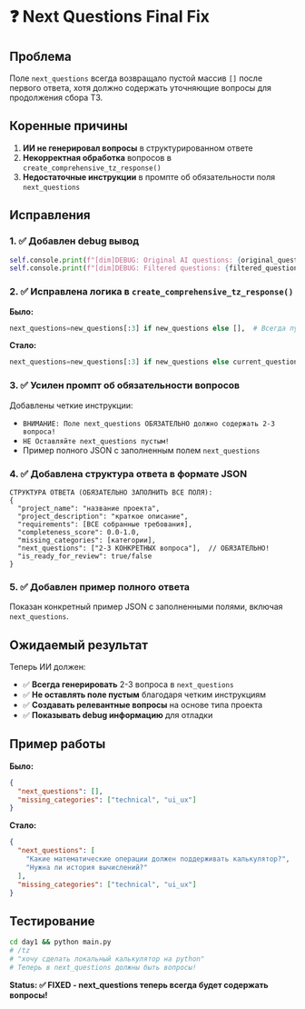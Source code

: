 # ❓ Next Questions Final Fix

## Проблема
Поле `next_questions` всегда возвращало пустой массив `[]` после первого ответа, хотя должно содержать уточняющие вопросы для продолжения сбора ТЗ.

## Коренные причины

1. **ИИ не генерировал вопросы** в структурированном ответе
2. **Некорректная обработка** вопросов в `create_comprehensive_tz_response()`
3. **Недостаточные инструкции** в промпте об обязательности поля `next_questions`

## Исправления

### 1. ✅ Добавлен debug вывод
```python
self.console.print(f"[dim]DEBUG: Original AI questions: {original_questions}[/dim]")
self.console.print(f"[dim]DEBUG: Filtered questions: {filtered_questions}[/dim]")
```

### 2. ✅ Исправлена логика в `create_comprehensive_tz_response()`
**Было:**
```python
next_questions=new_questions[:3] if new_questions else [],  # Всегда пустой!
```

**Стало:**
```python
next_questions=new_questions[:3] if new_questions else current_questions[:3],  # Используем вопросы ИИ
```

### 3. ✅ Усилен промпт об обязательности вопросов
Добавлены четкие инструкции:
- `ВНИМАНИЕ: Поле next_questions ОБЯЗАТЕЛЬНО должно содержать 2-3 вопроса!`
- `НЕ Оставляйте next_questions пустым!`
- Пример полного JSON с заполненным полем `next_questions`

### 4. ✅ Добавлена структура ответа в формате JSON
```
СТРУКТУРА ОТВЕТА (ОБЯЗАТЕЛЬНО ЗАПОЛНИТЬ ВСЕ ПОЛЯ):
{
  "project_name": "название проекта",
  "project_description": "краткое описание",
  "requirements": [ВСЕ собранные требования],
  "completeness_score": 0.0-1.0,
  "missing_categories": [категории],
  "next_questions": ["2-3 КОНКРЕТНЫХ вопроса"],  // ОБЯЗАТЕЛЬНО!
  "is_ready_for_review": true/false
}
```

### 5. ✅ Добавлен пример полного ответа
Показан конкретный пример JSON с заполненными полями, включая `next_questions`.

## Ожидаемый результат

Теперь ИИ должен:
- ✅ **Всегда генерировать** 2-3 вопроса в `next_questions`
- ✅ **Не оставлять поле пустым** благодаря четким инструкциям
- ✅ **Создавать релевантные вопросы** на основе типа проекта
- ✅ **Показывать debug информацию** для отладки

## Пример работы

**Было:**
```json
{
  "next_questions": [],
  "missing_categories": ["technical", "ui_ux"]
}
```

**Стало:**
```json
{
  "next_questions": [
    "Какие математические операции должен поддерживать калькулятор?",
    "Нужна ли история вычислений?"
  ],
  "missing_categories": ["technical", "ui_ux"]
}
```

## Тестирование

```bash
cd day1 && python main.py
# /tz
# "хочу сделать локальный калькулятор на python"
# Теперь в next_questions должны быть вопросы!
```

**Status: ✅ FIXED - next_questions теперь всегда будет содержать вопросы!**